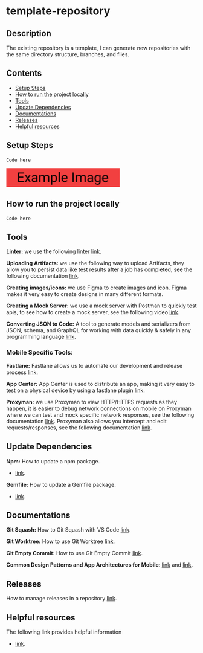 # template-repository

## Description

The existing repository is a template, I can generate new repositories with the same directory structure, branches, and files.

## Contents

- [Setup Steps](#setup-steps)
- [How to run the project locally](#how-to-run-the-project-locally)
- [Tools](#tools)
- [Update Dependencies](#update-dependencies)
- [Documentations](#documentations)
- [Releases](#releases)
- [Helpful resources](#helpful-resources)

## Setup Steps

```
Code here
```

<p><img src="images/exampleImage.png" width="300"/></p>

## How to run the project locally

```
Code here
```

## Tools

**Linter:** we use the following linter [link](https://github.com/github/super-linter).

**Uploading Artifacts:**  we use the following way to upload Artifacts, they allow you to persist data like test results after a job has completed, see the following documentation [link](https://docs.github.com/en/actions/configuring-and-managing-workflows/persisting-workflow-data-using-artifacts).

**Creating images/icons:** we use Figma to create images and icon. Figma makes it very easy to create designs in many different formats.

**Creating a Mock Server:** we use a mock server with Postman to quickly test apis, to see how to create a mock server, see the following video [link](https://www.youtube.com/watch?v=rJY8uUH2TIk). 

**Converting JSON to Code:** A tool to generate models and serializers from JSON, schema, and GraphQL for working with data quickly & safely in any programming language [link](https://app.quicktype.io/).

### Mobile Specific Tools:
 
**Fastlane:** Fastlane allows us to automate our development and release process [link](https://docs.fastlane.tools/).

**App Center:** App Center is used to distribute an app, making it very easy to test on a physical device by using a fastlane plugin [link](https://github.com/microsoft/fastlane-plugin-appcenter).

**Proxyman:** we use Proxyman to view HTTP/HTTPS requests as they happen, it is easier to debug network connections on mobile on Proxyman where we can test and mock specific network responses, see the following documentation [link](https://docs.proxyman.io/debug-devices/ios-simulator). Proxyman also allows you intercept and edit requests/responses, see the following documentation [link](https://proxyman.io/blog/2019/08/Use-Breakpoint-to-intercept-and-edit-request-response-on-iOS-app.html). 

## Update Dependencies

**Npm:** How to update a npm package.
- [link](https://docs.npmjs.com/cli/update).

**Gemfile:** How to update a Gemfile package.
- [link](https://bundler.io/man/bundle-update.1.html#UPDATING-A-LIST-OF-GEMS).

## Documentations

**Git Squash:** How to Git Squash with VS Code [link](documentations/gitSquashDocument.md).

**Git Worktree:** How to use Git Worktree [link](documentations/gitWorktreeDocument.md).

**Git Empty Commit:** How to use Git Empty Commit [link](documentations/gitEmptyCommitDocument.md).

**Common Design Patterns and App Architectures for Mobile**: [link](https://www.raywenderlich.com/18409174-common-design-patterns-and-app-architectures-for-android#toc-anchor-001) and [link](https://dev.to/codalreef/learn-dependency-injection-with-doug-the-goldfish-3j43). 

## Releases

How to manage releases in a repository [link](https://help.github.com/en/github/administering-a-repository/managing-releases-in-a-repository). 

## Helpful resources

The following link provides helpful information
- [link](https://github.com/JPrendy/template-repository).
